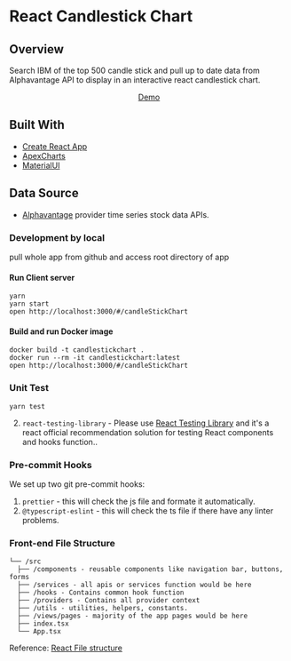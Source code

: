 # React Candlestick Chart

## Overview
Search IBM of the top 500 candle stick and pull up to date data from Alphavantage API to display in an interactive react candlestick chart.
<br />
<p align="center"><a href="https://react-candlestickchart.netlify.com">Demo</a></p>

## Built With

* [Create React App](https://github.com/facebook/create-react-app)
* [ApexCharts](https://apexcharts.com/)
* [MaterialUI](https://material-ui.com/)

## Data Source

* [Alphavantage](https://www.alphavantage.co/documentation/) provider time series stock data APIs.


### Development by local
pull whole app from github and access root directory of app

#### Run Client server

```
yarn
yarn start
open http://localhost:3000/#/candleStickChart
```

#### Build and run Docker image

```
docker build -t candlestickchart .
docker run --rm -it candlestickchart:latest
open http://localhost:3000/#/candleStickChart
  ```

###  Unit Test
```
yarn test
```
2. `react-testing-library` - Please use [React Testing Library](https://testing-library.com/docs/react-testing-library/intro) and it's a react official recommendation solution for testing React components and hooks function..


###  Pre-commit Hooks
We set up two git pre-commit hooks:

1. `prettier` - this will check the js file and formate it automatically.
2. `@typescript-eslint` - this will check the ts file if there have any linter problems.


### Front-end File Structure
```
└── /src
  ├── /components - reusable components like navigation bar, buttons, forms
  ├── /services - all apis or services function would be here
  ├── /hooks - Contains common hook function
  ├── /providers - Contains all provider context
  ├── /utils - utilities, helpers, constants.
  ├── /views/pages - majority of the app pages would be here
  ├── index.tsx
  └── App.tsx
```
Reference: [React File structure](https://reactjs.org/docs/faq-structure.html)
